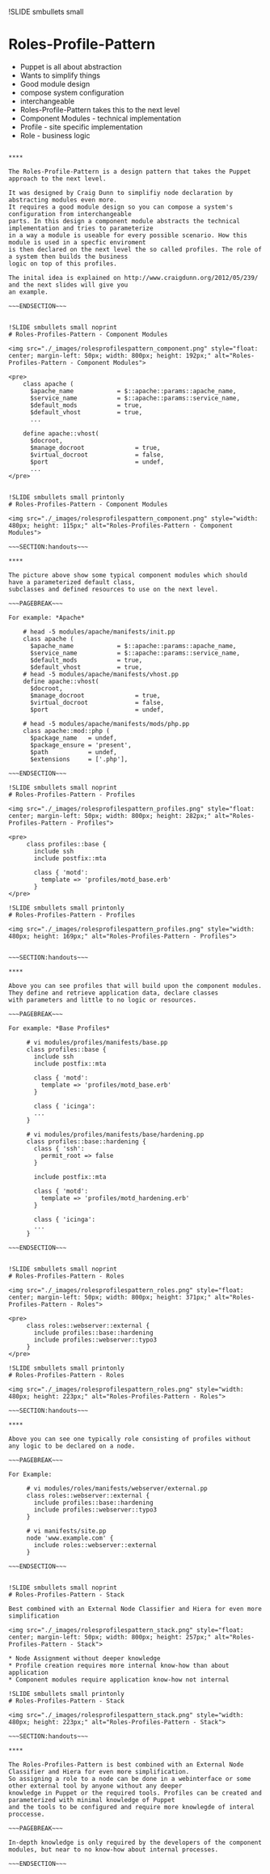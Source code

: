 !SLIDE smbullets small
# Roles-Profile-Pattern

* Puppet is all about abstraction
* Wants to simplify things
* Good module design
 * compose system configuration
 * interchangeable
* Roles-Profile-Pattern takes this to the next level
 * Component Modules - technical implementation
 * Profile - site specific implementation
 * Role - business logic


~~~SECTION:handouts~~~

****

The Roles-Profile-Pattern is a design pattern that takes the Puppet approach to the next level.

It was designed by Craig Dunn to simplifiy node declaration by abstracting modules even more.
It requires a good module design so you can compose a system's configuration from interchangeable
parts. In this design a component module abstracts the technical implementation and tries to parameterize
in a way a module is useable for every possible scenario. How this module is used in a specfic enviroment
is then declared on the next level the so called profiles. The role of a system then builds the business
logic on top of this profiles.

The inital idea is explained on http://www.craigdunn.org/2012/05/239/ and the next slides will give you
an example.

~~~ENDSECTION~~~


!SLIDE smbullets small noprint
# Roles-Profiles-Pattern - Component Modules

<img src="./_images/rolesprofilespattern_component.png" style="float: center; margin-left: 50px; width: 800px; height: 192px;" alt="Roles-Profiles-Pattern - Component Modules">

<pre>
    class apache (
      $apache_name            = $::apache::params::apache_name,
      $service_name           = $::apache::params::service_name,
      $default_mods           = true,
      $default_vhost          = true,
      ...

    define apache::vhost(
      $docroot,
      $manage_docroot              = true,
      $virtual_docroot             = false,
      $port                        = undef,
      ...
</pre>


!SLIDE smbullets small printonly
# Roles-Profiles-Pattern - Component Modules

<img src="./_images/rolesprofilespattern_component.png" style="width: 480px; height: 115px;" alt="Roles-Profiles-Pattern - Component Modules">

~~~SECTION:handouts~~~

****

The picture above show some typical component modules which should have a parameterized default class,
subclasses and defined resources to use on the next level.

~~~PAGEBREAK~~~

For example: *Apache*

    # head -5 modules/apache/manifests/init.pp
    class apache (
      $apache_name            = $::apache::params::apache_name,
      $service_name           = $::apache::params::service_name,
      $default_mods           = true,
      $default_vhost          = true,
    # head -5 modules/apache/manifests/vhost.pp
    define apache::vhost(
      $docroot,
      $manage_docroot              = true,
      $virtual_docroot             = false,
      $port                        = undef,

    # head -5 modules/apache/manifests/mods/php.pp
    class apache::mod::php (
      $package_name   = undef,
      $package_ensure = 'present',
      $path           = undef,
      $extensions     = ['.php'],

~~~ENDSECTION~~~

!SLIDE smbullets small noprint
# Roles-Profiles-Pattern - Profiles

<img src="./_images/rolesprofilespattern_profiles.png" style="float: center; margin-left: 50px; width: 800px; height: 282px;" alt="Roles-Profiles-Pattern - Profiles">

<pre>
     class profiles::base {
       include ssh
       include postfix::mta

       class { 'motd':
         template => 'profiles/motd_base.erb'
       }
</pre>

!SLIDE smbullets small printonly
# Roles-Profiles-Pattern - Profiles

<img src="./_images/rolesprofilespattern_profiles.png" style="width: 480px; height: 169px;" alt="Roles-Profiles-Pattern - Profiles">


~~~SECTION:handouts~~~

****

Above you can see profiles that will build upon the component modules. They define and retrieve application data, declare classes
with parameters and little to no logic or resources.

~~~PAGEBREAK~~~

For example: *Base Profiles*

     # vi modules/profiles/manifests/base.pp
     class profiles::base {
       include ssh
       include postfix::mta

       class { 'motd':
         template => 'profiles/motd_base.erb'
       }

       class { 'icinga':
       ... 
     }

     # vi modules/profiles/manifests/base/hardening.pp
     class profiles::base::hardening {
       class { 'ssh':
         permit_root => false
       }

       include postfix::mta

       class { 'motd':
         template => 'profiles/motd_hardening.erb'
       }

       class { 'icinga':
       ... 
     }

~~~ENDSECTION~~~


!SLIDE smbullets small noprint
# Roles-Profiles-Pattern - Roles

<img src="./_images/rolesprofilespattern_roles.png" style="float: center; margin-left: 50px; width: 800px; height: 371px;" alt="Roles-Profiles-Pattern - Roles">

<pre>
     class roles::webserver::external {
       include profiles::base::hardening
       include profiles::webserver::typo3
     }
</pre>

!SLIDE smbullets small printonly
# Roles-Profiles-Pattern - Roles

<img src="./_images/rolesprofilespattern_roles.png" style="width: 480px; height: 223px;" alt="Roles-Profiles-Pattern - Roles">

~~~SECTION:handouts~~~

****

Above you can see one typically role consisting of profiles without any logic to be declared on a node.

~~~PAGEBREAK~~~

For Example: 

     # vi modules/roles/manifests/webserver/external.pp
     class roles::webserver::external {
       include profiles::base::hardening
       include profiles::webserver::typo3
     }

     # vi manifests/site.pp
     node 'www.example.com' {
       include roles::webserver::external
     }

~~~ENDSECTION~~~


!SLIDE smbullets small noprint
# Roles-Profiles-Pattern - Stack

Best combined with an External Node Classifier and Hiera for even more simplification

<img src="./_images/rolesprofilespattern_stack.png" style="float: center; margin-left: 50px; width: 800px; height: 257px;" alt="Roles-Profiles-Pattern - Stack">

* Node Assignment without deeper knowledge
* Profile creation requires more internal know-how than about application
* Component modules require application know-how not internal

!SLIDE smbullets small printonly
# Roles-Profiles-Pattern - Stack

<img src="./_images/rolesprofilespattern_stack.png" style="width: 480px; height: 223px;" alt="Roles-Profiles-Pattern - Stack">

~~~SECTION:handouts~~~

****

The Roles-Profiles-Pattern is best combined with an External Node Classifier and Hiera for even more simplification.
So assigning a role to a node can be done in a webinterface or some other external tool by anyone without any deeper
knowledge in Puppet or the required tools. Profiles can be created and parameterized with minimal knowledge of Puppet
and the tools to be configured and require more knowlegde of interal proccesse.

~~~PAGEBREAK~~~

In-depth knowledge is only required by the developers of the component modules, but near to no know-how about internal processes.

~~~ENDSECTION~~~
